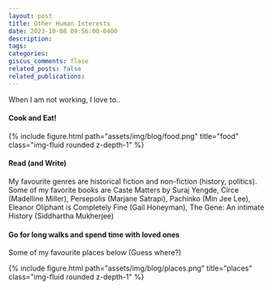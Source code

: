 ```yaml
---
layout: post
title: Other Human Interests
date: 2023-10-08 09:56:00-0400
description:
tags: 
categories: 
giscus_comments: flase
related_posts: false
related_publications: 
---
```


When I am not working, I love to..

#### Cook and Eat!

<div class="row">
    <div class="col-sm mt-3 mt-md-0">
        {% include figure.html path="assets/img/blog/food.png" title="food" class="img-fluid rounded z-depth-1" %}
    </div>
</div>

#### Read (and Write)

My favourite genres are historical fiction and non-fiction (history, politics). Some of my favorite books are Caste Matters by Suraj Yengde, Circe (Madelline Miller), Persepolis (Marjane Satrapi), Pachinko (Min Jee Lee), Eleanor Oliphant is Completely Fine (Gail Honeyman), The Gene: An intimate History (Siddhartha Mukherjee)

#### Go for long walks and spend time with loved ones

Some of my favourite places below (Guess where?)

<div class="row">
    <div class="col-sm mt-3 mt-md-0">
        {% include figure.html path="assets/img/blog/places.png" title="places" class="img-fluid rounded z-depth-1" %}
    </div>
</div>
